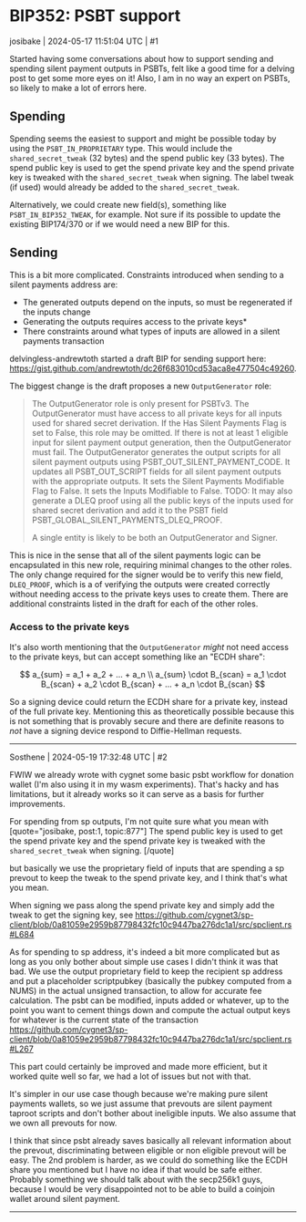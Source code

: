 # BIP352: PSBT support

josibake | 2024-05-17 11:51:04 UTC | #1

Started having some conversations about how to support sending and spending silent payment outputs in PSBTs, felt like a good time for a delving post to get some more eyes on it! Also, I am in no way an expert on PSBTs, so likely to make a lot of errors here.

## Spending

Spending seems the easiest to support and might be possible today by using the `PSBT_IN_PROPRIETARY` type. This would include the `shared_secret_tweak` (32 bytes) and the spend public key (33 bytes). The spend public key is used to get the spend private key and the spend private key is tweaked with the `shared_secret_tweak` when signing. The label tweak (if used) would already be added to the `shared_secret_tweak`.

Alternatively, we could create new field(s), something like `PSBT_IN_BIP352_TWEAK`, for example. Not sure if its possible to update the existing BIP174/370 or if we would need a new BIP for this.

## Sending

This is a bit more complicated. Constraints introduced when sending to a silent payments address are:

* The generated outputs depend on the inputs, so must be regenerated if the inputs change
* Generating the outputs requires access to the private keys*
* There constraints around what types of inputs are allowed in a silent payments transaction

delvingless-andrewtoth started a draft BIP for sending support here: https://gist.github.com/andrewtoth/dc26f683010cd53aca8e477504c49260.

The biggest change is the draft proposes a new `OutputGenerator` role: 

> The OutputGenerator role is only present for PSBTv3. The OutputGenerator must have access to all private keys for all inputs used for shared secret derivation. If the Has Silent Payments Flag is set to False, this role may be omitted. If there is not at least 1 eligible input for silent payment output generation, then the OutputGenerator must fail. The OutputGenerator generates the output scripts for all silent payment outputs using PSBT_OUT_SILENT_PAYMENT_CODE. It updates all PSBT_OUT_SCRIPT fields for all silent payment outputs with the appropriate outputs. It sets the Silent Payments Modifiable Flag to False. It sets the Inputs Modifiable to False. TODO: It may also generate a DLEQ proof using all the public keys of the inputs used for shared secret derivation and add it to the PSBT field PSBT_GLOBAL_SILENT_PAYMENTS_DLEQ_PROOF.
>
> A single entity is likely to be both an OutputGenerator and Signer.

This is nice in the sense that all of the silent payments logic can be encapsulated in this new role, requiring minimal changes to the other roles. The only change required for the signer would be to verify this new field, `DLEQ_PROOF`, which is a of verifying the outputs were created correctly without needing access to the private keys uses to create them. There are additional constraints listed in the draft for each of the other roles.

### Access to the private keys

It's also worth mentioning that the `OutputGenerator` *might* not need access to the private keys, but can accept something like an "ECDH share": 

$$
a_{sum} = a_1 + a_2 + ... + a_n \\
a_{sum} \cdot B_{scan} = a_1 \cdot B_{scan} + a_2 \cdot B_{scan} + ... + a_n \cdot B_{scan}
$$

So a signing device could return the ECDH share for a private key, instead of the full private key. Mentioning this as theoretically possible because this is not something that is provably secure and there are definite reasons to *not* have a signing device respond to Diffie-Hellman requests.

-------------------------

Sosthene | 2024-05-19 17:32:48 UTC | #2

FWIW we already wrote with cygnet some basic psbt workflow for donation wallet (I'm also using it in my wasm experiments). That's hacky and has limitations, but it already works so it can serve as a basis for further improvements.

For spending from sp outputs, I'm not quite sure what you mean with 
[quote="josibake, post:1, topic:877"]
The spend public key is used to get the spend private key and the spend private key is tweaked with the `shared_secret_tweak` when signing.
[/quote]

but basically we use the proprietary field of inputs that are spending a sp prevout to keep the tweak to the spend private key, and I think that's what you mean. 

When signing we pass along the spend private key and simply add the tweak to get the signing key, see https://github.com/cygnet3/sp-client/blob/0a81059e2959b87798432fc10c9447ba276dc1a1/src/spclient.rs#L684

As for spending to sp address, it's indeed a bit more complicated but as long as you only bother about simple use cases I didn't think it was that bad. We use the output proprietary field to keep the recipient sp address and put a placeholder scriptpubkey (basically the pubkey computed from a NUMS) in the actual unsigned transaction, to allow for accurate fee calculation. The psbt can be modified, inputs added or whatever, up to the point you want to cement things down and compute the actual output keys for whatever is the current state of the transaction https://github.com/cygnet3/sp-client/blob/0a81059e2959b87798432fc10c9447ba276dc1a1/src/spclient.rs#L267

This part could certainly be improved and made more efficient, but it worked quite well so far, we had a lot of issues but not with that.

It's simpler in our use case though because we're making pure silent payments wallets, so we just assume that prevouts are silent payment taproot scripts and don't bother about ineligible inputs. We also assume that we own all prevouts for now. 

I think that since psbt already saves basically all relevant information about the prevout, discriminating between eligible or non eligible prevout will be easy. The 2nd problem is harder, as we could do something like the ECDH share you mentioned but I have no idea if that would be safe either. Probably something we should talk about with the secp256k1 guys, because I would be very disappointed not to be able to build a coinjoin wallet around silent payment.

-------------------------

